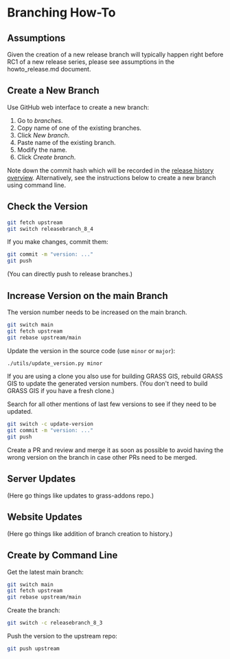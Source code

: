 # Branching How-To

## Assumptions

Given the creation of a new release branch will typically happen right before RC1 of a new release series, please see assumptions in the howto_release.md document.

## Create a New Branch

Use GitHub web interface to create a new branch:

1. Go to _branches_.
2. Copy name of one of the existing branches.
3. Click _New branch_.
4. Paste name of the existing branch.
5. Modify the name.
6. Click _Create branch_.

Note down the commit hash which will be recorded in the [release history overview](https://grass.osgeo.org/about/history/releases/).
Alternatively, see the instructions below to create a new branch using command line.

## Check the Version

```bash
git fetch upstream
git switch releasebranch_8_4
```

If you make changes, commit them:

```bash
git commit -m "version: ..."
git push
```

(You can directly push to release branches.)

## Increase Version on the main Branch

The version number needs to be increased on the main branch.

```bash
git switch main
git fetch upstream
git rebase upstream/main
```

Update the version in the source code (use `minor` or `major`):

```bash
./utils/update_version.py minor
```

If you are using a clone you also use for building GRASS GIS,
rebuild GRASS GIS to update the generated version numbers.
(You don't need to build GRASS GIS if you have a fresh clone.)

Search for all other mentions of last few versions to see if they need to be updated.

```bash
git switch -c update-version
git commit -m "version: ..."
git push
```

Create a PR and review and merge it as soon as possible to avoid having
the wrong version on the branch in case other PRs need to be merged.

## Server Updates

(Here go things like updates to grass-addons repo.)

## Website Updates

(Here go things like addition of branch creation to history.)

## Create by Command Line

Get the latest main branch:

```bash
git switch main
git fetch upstream
git rebase upstream/main
```

Create the branch:

```bash
git switch -c releasebranch_8_3
```

Push the version to the upstream repo:

```bash
git push upstream
```
